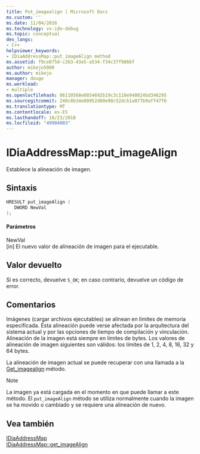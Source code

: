 ```yaml
---
title: Put_imagealign | Microsoft Docs
ms.custom: ''
ms.date: 11/04/2016
ms.technology: vs-ide-debug
ms.topic: conceptual
dev_langs:
- C++
helpviewer_keywords:
- IDiaAddressMap::put_imageAlign method
ms.assetid: f9ce875d-c263-43e5-a534-f34c37f9866f
author: mikejo5000
ms.author: mikejo
manager: douge
ms.workload:
- multiple
ms.openlocfilehash: 06110568e0854692b19c3c118e948024bd346295
ms.sourcegitcommit: 240c8b34e80952d00e90c52dcb1a077b9aff47f6
ms.translationtype: MT
ms.contentlocale: es-ES
ms.lasthandoff: 10/23/2018
ms.locfileid: "49904003"
---
```

# <a name="idiaaddressmapputimagealign"></a>IDiaAddressMap::put_imageAlign
Establece la alineación de imagen.  
  
## <a name="syntax"></a>Sintaxis  
  
```C++  
HRESULT put_imageAlign (   
   DWORD NewVal  
);  
```  
  
#### <a name="parameters"></a>Parámetros  
 NewVal  
 [in] El nuevo valor de alineación de imagen para el ejecutable.  
  
## <a name="return-value"></a>Valor devuelto  
 Si es correcto, devuelve `S_OK`; en caso contrario, devuelve un código de error.  
  
## <a name="remarks"></a>Comentarios  
 Imágenes (cargar archivos ejecutables) se alinean en límites de memoria especificada. Esta alineación puede verse afectada por la arquitectura del sistema actual y por las opciones de tiempo de compilación y vinculación. Alineación de la imagen está siempre en límites de bytes. Los valores de alineación de imagen siguientes son válidos: los límites de 1, 2, 4, 8, 16, 32 y 64 bytes.  
  
 La alineación de imagen actual se puede recuperar con una llamada a la [Get_imagealign](../../debugger/debug-interface-access/idiaaddressmap-get-imagealign.md) método.  
  
> [!NOTE]
>  La imagen ya está cargada en el momento en que puede llamar a este método. El `put_imageAlign` método se utiliza normalmente cuando la imagen se ha movido o cambiado y se requiere una alineación de nuevo.  
  
## <a name="see-also"></a>Vea también  
 [IDiaAddressMap](../../debugger/debug-interface-access/idiaaddressmap.md)   
 [IDiaAddressMap::get_imageAlign](../../debugger/debug-interface-access/idiaaddressmap-get-imagealign.md)